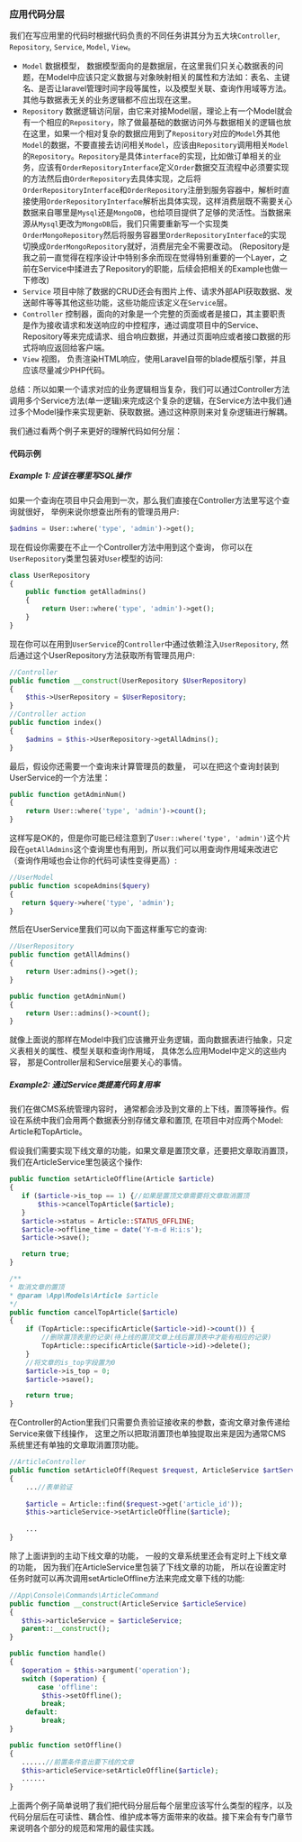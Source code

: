 ### 应用代码分层
  
我们在写应用里的代码时根据代码负责的不同任务讲其分为五大块`Controller`, `Repository`, `Service`, `Model`, `View`。

- `Model` 数据模型， 数据模型面向的是数据层，在这里我们只关心数据表的问题，在Model中应该只定义数据与对象映射相关的属性和方法如：表名、主键名、是否让laravel管理时间字段等属性，以及模型关联、查询作用域等方法。其他与数据表无关的业务逻辑都不应出现在这里。
- `Repository` 数据逻辑访问层，由它来对接Model层，理论上有一个Model就会有一个相应的`Repository`，除了做最基础的数据访问外与数据相关的逻辑也放在这里，如果一个相对复杂的数据应用到了`Repository`对应的`Model`外其他`Model`的数据，不要直接去访问相关`Model`，应该由`Repository`调用相关`Model`的`Repository`。`Repository`是具体`interface`的实现，比如做订单相关的业务，应该有`OrderRepositoryInterface`定义`Order`数据交互流程中必须要实现的方法然后由`OrderRepository`去具体实现，之后将`OrderRepositoryInterface`和`OrderRepository`注册到服务容器中，解析时直接使用`OrderRepositoryInterface`解析出具体实现，这样消费层既不需要关心数据来自哪里是`Mysql`还是`MongoDB`，也给项目提供了足够的灵活性。当数据来源从`Mysql`更改为`MongoDB`后，我们只需要重新写一个实现类`OrderMongoRepository`然后将服务容器里`OrderRepositoryInterface`的实现切换成`OrderMongoRepository`就好，消费层完全不需要改动。
(Repository是我之前一直觉得在程序设计中特别多余而现在觉得特别重要的一个Layer，之前在Service中揉进去了Repository的职能，后续会把相关的Example也做一下修改)
- `Service` 项目中除了数据的CRUD还会有图片上传、请求外部API获取数据、发送邮件等等其他这些功能，这些功能应该定义在`Service`层。
- `Controller` 控制器，面向的对象是一个完整的页面或者是接口，其主要职责是作为接收请求和发送响应的中控程序，通过调度项目中的Service、 Repository等来完成请求、组合响应数据，并通过页面响应或者接口数据的形式将响应返回给客户端。
- `View` 视图， 负责渲染HTML响应，使用Laravel自带的blade模版引擎，并且应该尽量减少PHP代码。

总结：所以如果一个请求对应的业务逻辑相当复杂，我们可以通过Controller方法调用多个Service方法(单一逻辑)来完成这个复杂的逻辑，在Service方法中我们通过多个Model操作来实现更新、获取数据。通过这种原则来对复杂逻辑进行解耦。

我们通过看两个例子来更好的理解代码如何分层：

#### 代码示例 

##### Example 1: 应该在哪里写SQL操作 

如果一个查询在项目中只会用到一次，那么我们直接在Controller方法里写这个查询就很好， 举例来说你想查出所有的管理员用户:

```php
$admins = User::where('type', 'admin')->get();
```   

现在假设你需要在不止一个Controller方法中用到这个查询， 你可以在`UserRepository`类里包装对`User`模型的访问:

```php
class UserRepository
{
    public function getAlladmins()
    {
        return User::where('type', 'admin')->get();
    }
}
```

现在你可以在用到`UserService`的`Controller`中通过依赖注入`UserRepository`, 然后通过这个UserRepository方法获取所有管理员用户:
   
```php
//Controller
public function __construct(UserRepository $UserRepository)
{
    $this->UserRepository = $UserRepository;
}
//Controller action
public function index()
{
    $admins = $this->UserRepository->getAllAdmins();
}
```

最后，假设你还需要一个查询来计算管理员的数量， 可以在把这个查询封装到UserService的一个方法里：

```php
public function getAdminNum()
{
    return User::where('type', 'admin')->count();
}
```   	

这样写是OK的，但是你可能已经注意到了`User::where('type', 'admin')`这个片段在`getAllAdmins`这个查询里也有用到，所以我们可以用查询作用域来改进它（查询作用域也会让你的代码可读性变得更高）:
   
```php
//UserModel
public function scopeAdmins($query)
{
   return $query->where('type', 'admin');
}
```
       
然后在UserService里我们可以向下面这样重写它的查询:
   		
```php
//UserRepository
public function getAllAdmins()
{
    return User:admins()->get();
}

public function getAdminNum()
{
    return User::admins()->count();
}
```
   		
就像上面说的那样在Model中我们应该撇开业务逻辑，面向数据表进行抽象，只定义表相关的属性、模型关联和查询作用域， 具体怎么应用Model中定义的这些内容， 那是Controller层和Service层要关心的事情。
   	
##### Example2: 通过Service类提高代码复用率  

我们在做CMS系统管理内容时， 通常都会涉及到文章的上下线，置顶等操作。假设在系统中我们会用两个数据表分别存储文章和置顶, 在项目中对应两个Model: Article和TopArticle。

假设我们需要实现下线文章的功能，如果文章是置顶文章，还要把文章取消置顶，我们在ArticleService里包装这个操作:
   
```php
public function setArticleOffline(Article $article)
{
   if ($article->is_top == 1) {//如果是置顶文章需要将文章取消置顶
       $this->cancelTopArticle($article);
   }
   $article->status = Article::STATUS_OFFLINE;
   $article->offline_time = date('Y-m-d H:i:s');
   $article->save();

   return true;
}

/**
* 取消文章的置顶
* @param \App\Models\Article $article
*/
public function cancelTopArticle($article)
{
    if (TopArticle::specificArticle($article->id)->count()) {
        //删除置顶表里的记录(待上线的置顶文章上线后置顶表中才能有相应的记录)
        TopArticle::specificArticle($article->id)->delete();
    }
    //将文章的is_top字段置为0
    $article->is_top = 0;
    $article->save();

    return true;
}
```
    
在Controller的Action里我们只需要负责验证接收来的参数，查询文章对象传递给Service来做下线操作， 这里之所以把取消置顶也单独提取出来是因为通常CMS系统里还有单独的文章取消置顶功能。
    
```php
//ArticleController 
public function setArticleOff(Request $request, ArticleService $artService)
{
    ...//表单验证
    
    $article = Article::find($request->get('article_id'));
    $this->articleService->setArticleOffline($article);
    
    ...
}
```
   
除了上面讲到的主动下线文章的功能， 一般的文章系统里还会有定时上下线文章的功能， 因为我们在ArticleService里包装了下线文章的功能， 所以在设置定时任务时就可以再次调用setArticleOffline方法来完成文章下线的功能:
    
```php
//App\Console\Commands\ArticleCommand
public function __construct(ArticleService $articleService)
{
   $this->articleService = $articleService;
   parent::__construct();
}

public function handle()
{
   $operation = $this->argument('operation');
   switch ($operation) {
       case 'offline':
        $this->setOffline();
        break;
    default:
        break;
}

public function setOffline()
{
   ......//前置条件查出要下线的文章
   $this>articleService>setArticleOffline($article);
   ......    
}
```
       
上面两个例子简单说明了我们把代码分层后每个层里应该写什么类型的程序，以及代码分层后在可读性、耦合性、维护成本等方面带来的收益。接下来会有专门章节来说明各个部分的规范和常用的最佳实践。
